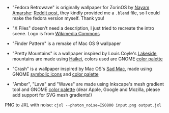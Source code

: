 - "Fedora Retrowave" is originally wallpaper for ZorinOS by [Nayam Amarshe](https://github.com/NayamAmarshe): [Reddit post](https://www.reddit.com/r/wallpaper/comments/u45tck/3840x2160_zorinos_wallpapers), they kindly provided me a `.blend` file, so I could make the fedora version myself. Thank you!

- "X Files" doesn't need a description, I just tried to recreate the intro scene. Logo is from [Wikimedia Commons](https://commons.wikimedia.org/wiki/File:The_X-Files_logo.svg)

- "Finder Pattern" is a remake of Mac OS 9 wallpaper

- "Pretty Mountains" is a wallpaper inspired by Louis Coyle's [Lakeside](https://dribbble.com/shots/1793547-Lakeside), mountains are made using [Haikei](https://haikei.app), colors used are GNOME [color palette](https://developer.gnome.org/hig/reference/palette.html)

- "Crash" is a wallpaper inspired by Mac OS's [Sad Mac](https://en.m.wikipedia.org/wiki/Macintosh_startup#Sad_Mac), made using GNOME [symbolic icons](https://gitlab.gnome.org/Teams/Design/icon-development-kit) and [color palette](https://developer.gnome.org/hig/reference/palette.html)

- "Amber", "Lava" and "Waves" are made using Inkscape's mesh gradient tool and GNOME [color palette](https://developer.gnome.org/hig/reference/palette.html) (dear Apple, Google and Mozilla, please add support for SVG mesh gradients!)

PNG to JXL with noise: `cjxl --photon_noise=ISO800 input.png output.jxl`

